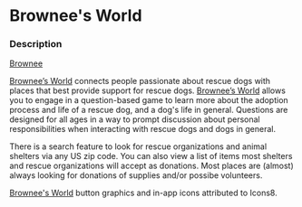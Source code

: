 # Brownee's World

### Description

[Brownee](brownee.png)

[Brownee’s World](https://itunes.apple.com/us/app/id1143337193) connects people passionate about rescue dogs with places that best provide support for rescue dogs. [Brownee’s World](https://itunes.apple.com/us/app/id1143337193) allows you to engage in a question-based game to learn more about the adoption process and life of a rescue dog, and a dog's life in general. Questions are designed for all ages in a way to prompt discussion about personal responsibilities when interacting with rescue dogs and dogs in general. 

There is a search feature to look for rescue organizations and animal shelters via any US zip code. You can also view a list of items most shelters and rescue organizations will accept as donations. Most places are (almost) always looking for donations of supplies and/or possibe volunteers.



[Brownee's World](https://itunes.apple.com/us/app/id1143337193) button graphics and in-app icons attributed to Icons8.
